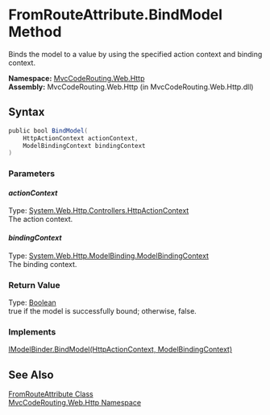 FromRouteAttribute.BindModel Method
===================================
Binds the model to a value by using the specified action context and binding context.

**Namespace:** [MvcCodeRouting.Web.Http][1]  
**Assembly:** MvcCodeRouting.Web.Http (in MvcCodeRouting.Web.Http.dll)

Syntax
------

```csharp
public bool BindModel(
	HttpActionContext actionContext,
	ModelBindingContext bindingContext
)
```

### Parameters

#### *actionContext*
Type: [System.Web.Http.Controllers.HttpActionContext][2]  
The action context.

#### *bindingContext*
Type: [System.Web.Http.ModelBinding.ModelBindingContext][3]  
The binding context.

### Return Value
Type: [Boolean][4]  
true if the model is successfully bound; otherwise, false.
### Implements
[IModelBinder.BindModel(HttpActionContext, ModelBindingContext)][5]  


See Also
--------
[FromRouteAttribute Class][6]  
[MvcCodeRouting.Web.Http Namespace][1]  

[1]: ../README.md
[2]: http://msdn.microsoft.com/en-us/library/hh834934
[3]: http://msdn.microsoft.com/en-us/library/hh835191
[4]: http://msdn.microsoft.com/en-us/library/a28wyd50
[5]: http://msdn.microsoft.com/en-us/library/hh834117
[6]: README.md